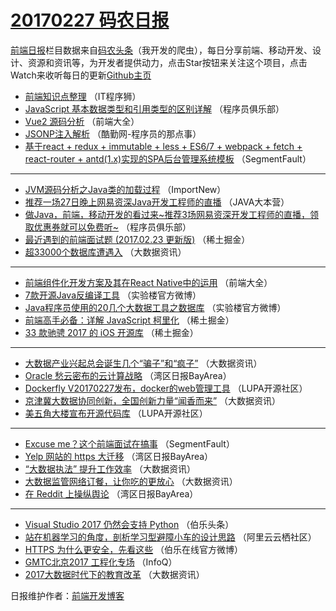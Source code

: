 # [20170227 码农日报](https://github.com/kujian/frontendDaily/blob/master/2017/02/27.md)

[前端日报](http://caibaojian.com/c/news)栏目数据来自[码农头条](http://hao.caibaojian.com/)（我开发的爬虫），每日分享前端、移动开发、设计、资源和资讯等，为开发者提供动力，点击Star按钮来关注这个项目，点击Watch来收听每日的更新[Github主页](https://github.com/kujian/frontendDaily)
* [前端知识点整理](http://hao.caibaojian.com/27807.html) （IT程序狮）
* [JavaScript 基本数据类型和引用类型的区别详解](http://hao.caibaojian.com/27757.html) （程序员俱乐部）
* [Vue2 源码分析](http://hao.caibaojian.com/27741.html) （前端大全）
* [JSONP注入解析](http://hao.caibaojian.com/27805.html) （酷勤网-程序员的那点事）
* [基于react + redux + immutable + less + ES6/7 + webpack + fetch + react-router + antd(1.x)实现的SPA后台管理系统模板](http://hao.caibaojian.com/27909.html) （SegmentFault）

***
* [JVM源码分析之Java类的加载过程](http://hao.caibaojian.com/27724.html) （ImportNew）
* [推荐一场27日晚上网易资深Java开发工程师的直播](http://hao.caibaojian.com/27756.html) （JAVA大本营）
* [做Java，前端，移动开发的看过来~推荐3场网易资深开发工程师的直播，领取优惠券就可以免费听~](http://hao.caibaojian.com/27879.html) （程序员俱乐部）
* [最近遇到的前端面试题 (2017.02.23 更新版)](http://hao.caibaojian.com/27946.html) （稀土掘金）
* [超33000个数据库遭遇入](http://hao.caibaojian.com/27932.html) （大数据资讯）

***
* [前端组件化开发方案及其在React Native中的运用](http://hao.caibaojian.com/27871.html) （前端大全）
* [7款开源Java反编译工具](http://hao.caibaojian.com/27924.html) （实验楼官方微博）
* [Java程序员使用的20几个大数据工具之数据库](http://hao.caibaojian.com/27925.html) （实验楼官方微博）
* [前端高手必备：详解 JavaScript 柯里化](http://hao.caibaojian.com/27942.html) （稀土掘金）
* [33 款驰骋 2017 的 iOS 开源库](http://hao.caibaojian.com/27944.html) （稀土掘金）

***
* [大数据产业兴起总会诞生几个“骗子”和“疯子”](http://hao.caibaojian.com/27796.html) （大数据资讯）
* [Oracle 愁云密布的云计算战略](http://hao.caibaojian.com/27730.html) （湾区日报BayArea）
* [Dockerfly V20170227发布，docker的web管理工具](http://hao.caibaojian.com/27875.html) （LUPA开源社区）
* [京津冀大数据协同创新，全国创新力量“闻香而来”](http://hao.caibaojian.com/27928.html) （大数据资讯）
* [美五角大楼宣布开源代码库](http://hao.caibaojian.com/27877.html) （LUPA开源社区）

***
* [Excuse me？这个前端面试在搞事](http://hao.caibaojian.com/27911.html) （SegmentFault）
* [Yelp 网站的 https 大迁移](http://hao.caibaojian.com/27861.html) （湾区日报BayArea）
* [“大数据执法” 提升工作效率](http://hao.caibaojian.com/27934.html) （大数据资讯）
* [大数据​监管网络订餐，让你吃的更放心](http://hao.caibaojian.com/27935.html) （大数据资讯）
* [在 Reddit 上操纵舆论](http://hao.caibaojian.com/27863.html) （湾区日报BayArea）

***
* [Visual Studio 2017 仍然会支持 Python](http://hao.caibaojian.com/27895.html) （伯乐头条）
* [站在机器学习的角度，剖析学习型避障小车的设计思路](http://hao.caibaojian.com/27874.html) （阿里云云栖社区）
* [HTTPS 为什么更安全，先看这些](http://hao.caibaojian.com/27947.html) （伯乐在线官方微博）
* [GMTC北京2017 工程化专场](http://hao.caibaojian.com/27854.html) （InfoQ）
* [2017大数据时代下的教育改革](http://hao.caibaojian.com/27927.html) （大数据资讯）

日报维护作者：[前端开发博客](http://caibaojian.com/) 
